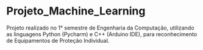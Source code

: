 # Projeto_Machine_Learning
Projeto realizado no 1° semestre de Engenharia da Computação, utilizando as linguagens Python (Pycharm) e C++ (Arduino IDE), para reconhecimento de Equipamentos de Proteção Individual.
